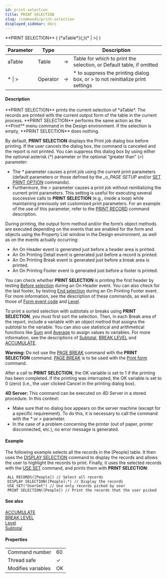 ```yaml
---
id: print-selection
title: PRINT SELECTION
slug: /commands/print-selection
displayed_sidebar: docs
---
```


<!--REF #_command_.PRINT SELECTION.Syntax-->**PRINT SELECTION** ( {*aTable*}{;}{* | >} )<!-- END REF-->
<!--REF #_command_.PRINT SELECTION.Params-->
| Parameter | Type |  | Description |
| --- | --- | --- | --- |
| aTable | Table | &#8594;  | Table for which to print the selection, or Default table, if omitted |
| * &#124; > | Operator | &#8594;  | * to suppress the printing dialog box, or > to not reinitialize print settings |

<!-- END REF-->

#### Description 

<!--REF #_command_.PRINT SELECTION.Summary-->**PRINT SELECTION** prints the current selection of *aTable*.<!-- END REF--> The records are printed with the current output form of the table in the current process. **PRINT SELECTION** performs the same action as the **Print** menu command in the Design environment. If the selection is empty, **PRINT SELECTION** does nothing.

By default, **PRINT SELECTION** displays the Print job dialog box before printing. If the user cancels the dialog box, the command is canceled and the report is not printed. You can suppress this dialog box by using either the optional asterisk (*\**) parameter or the optional “greater than” (*\>*) parameter:

* The *\** parameter causes a print job using the current print parameters (default parameters or those defined by the *\_o\_PAGE SETUP* and/or [SET PRINT OPTION](set-print-option.md) commands).
* Furthermore, the *\>* parameter causes a print job without reinitializing the current print parameters. This setting is useful for executing several successive calls to **PRINT SELECTION** (e.g., inside a loop) while maintaining previously set customized print parameters. For an example of the use of this parameter, refer to the [PRINT RECORD](print-record.md) command description.

During printing, the output form method and/or the form’s object methods are executed depending on the events that are enabled for the form and objects using the Property List window in the Design environment, as well as on the events actually occurring:

* An On Header event is generated just before a header area is printed.
* An On Printing Detail event is generated just before a record is printed.
* An On Printing Break event is generated just before a break area is printed.
* An On Printing Footer event is generated just before a footer is printed.

You can check whether **PRINT SELECTION** is printing the first header by testing [Before selection](before-selection.md) during an On Header event. You can also check for the last footer, by testing [End selection](end-selection.md) during an On Printing Footer event. For more information, see the description of these commands, as well as those of [Form event code](../commands/form-event-code.md) and [Level](level.md).

To print a sorted selection with subtotals or breaks using **PRINT SELECTION**, you must first sort the selection. Then, in each Break area of the report, include a variable with an object method that assigns the subtotal to the variable. You can also use statistical and arithmetical functions like [Sum](sum.md) and [Average](average.md) to assign values to variables. For more information, see the descriptions of [Subtotal](subtotal.md), [BREAK LEVEL](break-level.md) and [ACCUMULATE](accumulate.md).

**Warning:** Do not use the [PAGE BREAK](page-break.md) command with the **PRINT SELECTION** command. [PAGE BREAK](page-break.md) is to be used with the [Print form](print-form.md) command.

After a call to **PRINT SELECTION**, the OK variable is set to 1 if the printing has been completed. If the printing was interrupted, the OK variable is set to 0 (zero) (i.e., the user clicked Cancel in the printing dialog box).

**4D Server:** This command can be executed on 4D Server in a stored procedure. In this context:

* Make sure that no dialog box appears on the server machine (except for a specific requirement). To do this, it is necessary to call the command with the *\** or *\>* parameter.
* In the case of a problem concerning the printer (out of paper, printer disconnected, etc.), no error message is generated.

#### Example 

The following example selects all the records in the \[People\] table. It then uses the [DISPLAY SELECTION](display-selection.md) command to display the records and allows the user to highlight the records to print. Finally, it uses the selected records with the [USE SET](use-set.md) command, and prints them with **PRINT SELECTION**:

```4d
 ALL RECORDS([People]) // Select all records
 DISPLAY SELECTION([People];*) // Display the records
 USE SET("UserSet") // Use only records picked by user
 PRINT SELECTION([People]) // Print the records that the user picked
```

#### See also 

[ACCUMULATE](accumulate.md)  
[BREAK LEVEL](break-level.md)  
[Level](level.md)  
[Subtotal](subtotal.md)  

#### Properties
|  |  |
| --- | --- |
| Command number | 60 |
| Thread safe | &check; |
| Modifies variables | OK |


